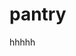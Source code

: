 # pantry
hhhhh
<!-- language: node_js
node_js: "12"
branches:
  only:
    - master
cache:
  directories:
    - node_modules
services:
  - mysql
before_install:
  - mysql -e 'CREATE DATABASE IF NOT EXISTS testdb;' -->

